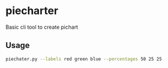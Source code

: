 # piecharter
Basic cli tool to create pichart

## Usage

```bash
piechater.py --labels red green blue --percentages 50 25 25
```
